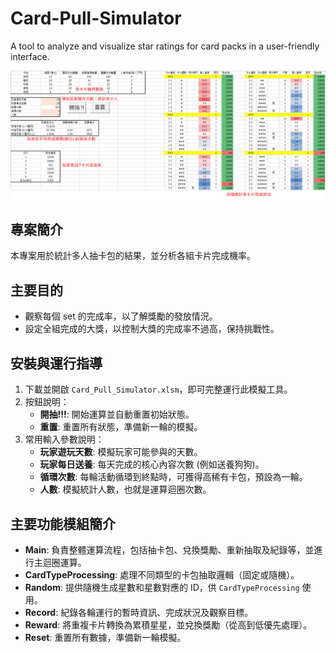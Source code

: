 # Card-Pull-Simulator

A tool to analyze and visualize star ratings for card packs in a user-friendly interface.

![Main Screen](images/main_screen.png)

## 專案簡介
本專案用於統計多人抽卡包的結果，並分析各組卡片完成機率。

## 主要目的
- 觀察每個 set 的完成率，以了解獎勵的發放情況。
- 設定全組完成的大獎，以控制大獎的完成率不過高，保持挑戰性。

## 安裝與運行指導
1. 下載並開啟 `Card_Pull_Simulator.xlsm`，即可完整運行此模擬工具。
2. 按鈕說明：
   - **開抽!!!**: 開始運算並自動重置初始狀態。
   - **重置**: 重置所有狀態，準備新一輪的模擬。
3. 常用輸入參數說明：
   - **玩家遊玩天數**: 模擬玩家可能參與的天數。
   - **玩家每日送養**: 每天完成的核心內容次數 (例如送養狗狗)。
   - **循環次數**: 每輪活動循環到終點時，可獲得高稀有卡包，預設為一輪。
   - **人數**: 模擬統計人數，也就是運算迴圈次數。

## 主要功能模組簡介
- **Main**: 負責整體運算流程，包括抽卡包、兌換獎勵、重新抽取及紀錄等，並進行主迴圈運算。
- **CardTypeProcessing**: 處理不同類型的卡包抽取邏輯（固定或隨機）。
- **Random**: 提供隨機生成星數和星數對應的 ID，供 `CardTypeProcessing` 使用。
- **Record**: 紀錄各輪運行的暫時資訊、完成狀況及觀察目標。
- **Reward**: 將重複卡片轉換為累積星星，並兌換獎勵（從高到低優先處理）。
- **Reset**: 重置所有數據，準備新一輪模擬。

